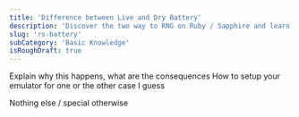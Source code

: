 ```yaml
---
title: 'Difference between Live and Dry Battery'
description: 'Discover the two way to RNG on Ruby / Sapphire and learn their differences'
slug: 'rs-battery'
subCategory: 'Basic Knowledge'
isRoughDraft: true
---
```


Explain why this happens, what are the consequences
How to setup your emulator for one or the other case I guess

Nothing else / special otherwise
